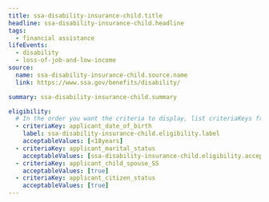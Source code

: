 ```yaml
---
title: ssa-disability-insurance-child.title
headline: ssa-disability-insurance-child.headline
tags:
  - financial assistance
lifeEvents:
  - disability
  - loss-of-job-and-low-income
source:
  name: ssa-disability-insurance-child.source.name
  link: https://www.ssa.gov/benefits/disability/

summary: ssa-disability-insurance-child.summary

eligibility:
  # In the order you want the criteria to display, list criteriaKeys from the csv here, each followed by a comma-separated list of which values indicate eligibility for that criteria. Wrap individual values in quotes if they have inner commas.
  - criteriaKey: applicant_date_of_birth
    label: ssa-disability-insurance-child.eligibility.label
    acceptableValues: [<18years]
  - criteriaKey: applicant_marital_status
    acceptableValues: [ssa-disability-insurance-child.eligibility.acceptableValues]
  - criteriaKey: applicant_child_spouse_SS
    acceptableValues: [true]
  - criteriaKey: applicant_citizen_status
    acceptableValues: [true]
---
```

